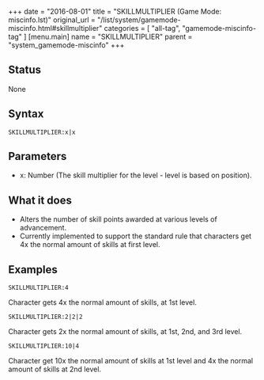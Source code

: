 +++
date = "2016-08-01"
title = "SKILLMULTIPLIER (Game Mode: miscinfo.lst)"
original_url = "/list/system/gamemode-miscinfo.html#skillmultiplier"
categories = [ "all-tag", "gamemode-miscinfo-tag" ]
[menu.main]
    name = "SKILLMULTIPLIER"
    parent = "system_gamemode-miscinfo"
+++

## Status

None

## Syntax

`SKILLMULTIPLIER:x|x`

## Parameters

-   x: Number (The skill multiplier for the level -
    level is based on position).



What it does
------------

-   Alters the number of skill points awarded at various levels
    of advancement.
-   Currently implemented to support the standard rule that characters
    get 4x the normal amount of skills at first level.

Examples
--------

`SKILLMULTIPLIER:4`

Character gets 4x the normal amount of skills, at 1st level.

`SKILLMULTIPLIER:2|2|2`

Character gets 2x the normal amount of skills, at 1st, 2nd, and 3rd
level.

`SKILLMULTIPLIER:10|4`

Character get 10x the normal amount of skills at 1st level and 4x the
normal amount of skills at 2nd level.

